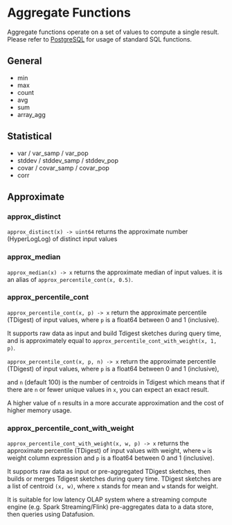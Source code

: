 <!---
  Licensed to the Apache Software Foundation (ASF) under one
  or more contributor license agreements.  See the NOTICE file
  distributed with this work for additional information
  regarding copyright ownership.  The ASF licenses this file
  to you under the Apache License, Version 2.0 (the
  "License"); you may not use this file except in compliance
  with the License.  You may obtain a copy of the License at

    http://www.apache.org/licenses/LICENSE-2.0

  Unless required by applicable law or agreed to in writing,
  software distributed under the License is distributed on an
  "AS IS" BASIS, WITHOUT WARRANTIES OR CONDITIONS OF ANY
  KIND, either express or implied.  See the License for the
  specific language governing permissions and limitations
  under the License.
-->

# Aggregate Functions

Aggregate functions operate on a set of values to compute a single result. Please refer to [PostgreSQL](https://www.postgresql.org/docs/current/functions-aggregate.html) for usage of standard SQL functions.

## General

- min
- max
- count
- avg
- sum
- array_agg

## Statistical

- var / var_samp / var_pop
- stddev / stddev_samp / stddev_pop
- covar / covar_samp / covar_pop
- corr

## Approximate

### approx_distinct

`approx_distinct(x) -> uint64` returns the approximate number (HyperLogLog) of distinct input values

### approx_median

`approx_median(x) -> x` returns the approximate median of input values. it is an alias of `approx_percentile_cont(x, 0.5)`.

### approx_percentile_cont

`approx_percentile_cont(x, p) -> x` return the approximate percentile (TDigest) of input values, where `p` is a float64 between 0 and 1 (inclusive).

It supports raw data as input and build Tdigest sketches during query time, and is approximately equal to `approx_percentile_cont_with_weight(x, 1, p)`.

`approx_percentile_cont(x, p, n) -> x` return the approximate percentile (TDigest) of input values, where `p` is a float64 between 0 and 1 (inclusive),

and `n` (default 100) is the number of centroids in Tdigest which means that if there are `n` or fewer unique values in `x`, you can expect an exact result.

A higher value of `n` results in a more accurate approximation and the cost of higher memory usage.

### approx_percentile_cont_with_weight

`approx_percentile_cont_with_weight(x, w, p) -> x` returns the approximate percentile (TDigest) of input values with weight, where `w` is weight column expression and `p` is a float64 between 0 and 1 (inclusive).

It supports raw data as input or pre-aggregated TDigest sketches, then builds or merges Tdigest sketches during query time. TDigest sketches are a list of centroid `(x, w)`, where `x` stands for mean and `w` stands for weight.

It is suitable for low latency OLAP system where a streaming compute engine (e.g. Spark Streaming/Flink) pre-aggregates data to a data store, then queries using Datafusion.
